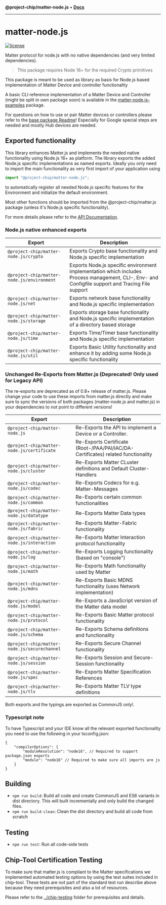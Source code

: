 **@project-chip/matter-node.js** • [**Docs**](modules.md)

***

# matter-node.js

[![license](https://img.shields.io/badge/license-Apache2-green.svg?style=flat)](https://raw.githubusercontent.com/mfucci/node-matter/master/LICENSE) 

Matter protocol for node.js with no native dependencies (and very limited dependencies).

> This package requires Node 16+ for the required Crypto primitives

This package is meant to be used as library as basis for Node.js based implementation of Matter Device and controller functionality
 
A basic CLI reference implementation of a Matter Device and Controller (might be split in own package soon) is available in the [matter-node.js-examples](../matter-node.js-examples/README.md) package.

For questions on how to use or pair Matter devices or controllers please refer to the [base package Readme](../../README.md#pairing-and-usage-information)! Especially for Google special steps are needed and mostly Hub devices are needed.

## Exported functionality
This library enhances Matter.js and implements the needed native functionality using Node.js 16+ as platform. The library exports the added Node.js specific implementations as named exports.
Ideally you only need to import the main functionality as very first import of your application using

```javascript
import "@project-chip/matter-node.js";
```

to automatically register all needed Node.js specific features for the Environment and initialize the default environment.

Most other functions should be imported from the @project-chip/matter.js package (unless it's Node.js specific functionality).

For more details please refer to the [API Documentation](../../docs/matter-node.js).

### Node.js native enhanced exports

| Export                                     | Description                                                                                                                                       |
|--------------------------------------------|---------------------------------------------------------------------------------------------------------------------------------------------------|
| `@project-chip/matter-node.js/crypto`      | Exports Crypto base functionality and Node.js specific implementation                                                                             |
| `@project-chip/matter-node.js/environment` | Exports Node.js specific environment implementation which includes Process management, CLI-, Env- and Configfile support and Tracing File support |
| `@project-chip/matter-node.js/net`         | Exports network base functionality and Node.js specific implementation                                                                            |
| `@project-chip/matter-node.js/storage`     | Exports storage base functionality and Node.js specific implementation of a directory based storage                                               |
| `@project-chip/matter-node.js/time`        | Exports Time/Timer base functionality and Node.js specific implementation                                                                         |
| `@project-chip/matter-node.js/util`        | Exports Basic Utility functionality and enhance it by adding some Node.js specific functionality                                                  |

### Unchanged Re-Exports from Matter.js (Deprecated! Only used for Legacy API)
The re-exports are deprecated as of 0.8+ release of matter.js. Please change your code to use these imports from matter.js directly and make sure to sync the versions of both packages (matter-node.js and matter.js) in your dependencies to not point to different versions!

| Export                                       | Description                                                                      |
|----------------------------------------------|----------------------------------------------------------------------------------|
| `@project-chip/matter-node.js`               | Re-Exports the API to implement a Device or a Controller.                        |
| `@project-chip/matter-node.js/certificate`   | Re-Exports Certificate (Root-/PAA/PAI/IAC/DA-Certificates) related functionality |
| `@project-chip/matter-node.js/cluster`       | Re-Exports Matter CLuster definitions and Default Cluster-Handlers               |
| `@project-chip/matter-node.js/codec`         | Re-Exports Codecs for e.g. Matter-Messages                                       |
| `@project-chip/matter-node.js/common`        | Re-Exports certain common functionalities                                        |
| `@project-chip/matter-node.js/datatype`      | Re-Exports Matter Data types                                                     |
| `@project-chip/matter-node.js/fabric`        | Re-Exports Matter-Fabric functionality                                           |
| `@project-chip/matter-node.js/interaction`   | Re-Exports Matter Interaction protocol functionality                             |
| `@project-chip/matter-node.js/log`           | Re-Exports Logging functionality (based on "console")                            |
| `@project-chip/matter-node.js/math`          | Re-Exports Math functionality used by Matter                                     |
| `@project-chip/matter-node.js/mdns`          | Re-Exports Basic MDNS functionality (uses Network implementation)                |
| `@project-chip/matter-node.js/model`         | Re-Exports a JavaScript version of the Matter data model                         |
| `@project-chip/matter-node.js/protocol`      | Re-Exports Basic Matter protocol functionality                                   |
| `@project-chip/matter-node.js/schema`        | Re-Exports Schema definitions and functionality                                  |
| `@project-chip/matter-node.js/securechannel` | Re-Exports Secure Channel functionality                                          |
| `@project-chip/matter-node.js/session`       | Re-Exports Session and Secure-Session functionality                              |
| `@project-chip/matter-node.js/spec`          | Re-Exports Matter Specification References                                       |
| `@project-chip/matter-node.js/tlv`           | Re-Exports Matter TLV type definitions                                           |
Both exports and the typings are exported as CommonJS only!.

### Typescript note
To have Typescript and your IDE know all the relevant exported functionality you need to use the following in your tsconfig.json:

```json5
{
    "compilerOptions": {
        "moduleResolution": "node16", // Required to support package.json exports
        "module": "node16" // Required to make sure all imports are js
    }
}
```

## Building

* `npm run build`: Build all code and create CommonJS and ES6 variants in dist directory. This will built incrementally and only build the changed files.
* `npm run build-clean`: Clean the dist directory and build all code from scratch

## Testing

* `npm run test`: Run all code-side tests

## Chip-Tool Certification Testing
To make sure that matter.js is compliant to the Matter specifications we implemented automated testing options by using the test suites included in chip-tool. These tests are not part of the standard test run describe above because they need prerequisites and also a lot of resources.

Please refer to the  [../chip-testing](../chip-testing/README.md) folder for prerequisites and details.
